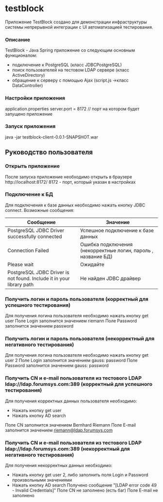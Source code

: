 # testblock
Приложение TestBlock создано для демонстрации инфраструктуры системы непрерывной интеграции с UI автоматизацией тестирования.

### Описание
TestBlock - Java Spring приложение со следующим основным функционалом: 
* подключение к PostgreSQL (класс JDBCPostgreSQL)
* поиск пользователей на тестовом LDAP сервере (класс ActiveDirectory)
* обращение к серверу с помощью Ajax (script.js ->класс DataController)

### Настройки приложения
application.properties
server.port = 8172 // порт на котором будет запущено приложение

### Запуск приложения
java -jar testblock-client-0.0.1-SNAPSHOT.war

## Руководство пользователя
### Открыть приложение
После запуска приложение необходимо открыть в браузере
http://localhost:8172/
8172 - порт, который указан в настройках 
### Подключение к БД
Для подключения к базе данных необходимо нажать кнопку JDBC connect.
Возможные сообщения:

Сообщение | Значение
------------ | -------------
PostgreSQL JDBC Driver successfully connected | Успешное подключение к базе данных
Connection Failed | Ошибка подключения (некорректные логин, пароль , название БД) 
Please wait | Ожидайте
PostgreSQL JDBC Driver is not found. Include it in your library path | Не найден JDBC драйвер

### Получить логин и пароль пользователя (корректный для успешного тестирования)
Для получения логина пользователя необходимо нажать кнопку get user
Поле Login заполнится значением riemann
Поле Password заполнится значением password

### Получить логин и пароль пользователя (некорректный для негативного тестирования)

Для получения логина пользователя необходимо нажать кнопку get user 2
Поле Login заполнится значением gauss: password
Поле Password заполнится значением gauss: password

### Получить CN и e-mail пользователя из тестового LDAP ldap://ldap.forumsys.com:389 (корректный для успешного тестирования)
Для получения корректных данных пользователя необходимо:
* Нажать кнопку get user
* Нажать кнопку AD search

Поле CN заполнится значением Bernhard Riemann
Поле E-mail заполнится значением riemann@ldap.forumsys.com

### Получить CN и e-mail пользователя из тестового LDAP ldap://ldap.forumsys.com:389 (некорректный для негативного тестирования)
Для получения некорректных данных  необходимо:
* Нажать кнопку get user 2, либо заполнить поля Login и Password произвольными значениями
* Нажать кнопку AD search
Получено сообщение "[LDAP error code 49 - Invalid Credentials]"
Поле CN не заполнено (есть баг)
Поле E-mail не заполнено



